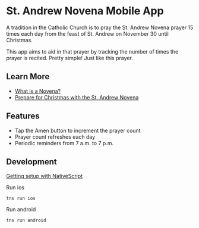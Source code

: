 # St. Andrew Novena Mobile App

A tradition in the Catholic Church is to pray the St. Andrew Novena prayer 15 times each day
from the feast of St. Andrew on November 30 until Christmas.

This app aims to aid in that prayer by tracking the number of times the prayer is recited.
Pretty simple! Just like this prayer.  

## Learn More

- [What is a Novena?](https://en.wikipedia.org/wiki/Novena)
- [Prepare for Christmas with the St. Andrew Novena](http://aleteia.org/2016/11/30/prepare-for-christmas-with-the-saint-andrew-novena/)

## Features

- Tap the Amen button to increment the prayer count
- Prayer count refreshes each day
- Periodic reminders from 7 a.m. to 7 p.m.

## Development
[Getting setup with NativeScript](https://docs.nativescript.org/tutorial/chapter-0)

Run ios
```
tns run ios
```

Run android
```
tns run android
```
